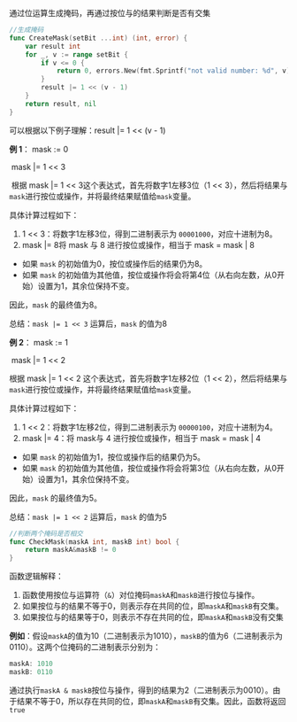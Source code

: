 通过位运算生成掩码，再通过按位与的结果判断是否有交集

```go
//生成掩码
func CreateMask(setBit ...int) (int, error) {
	var result int
	for _, v := range setBit {
		if v <= 0 {
			return 0, errors.New(fmt.Sprintf("not valid number: %d", v))
		}
		result |= 1 << (v - 1)
	}
	return result, nil
}
```

可以根据以下例子理解：result |= 1 << (v - 1)

**例 1**： mask := 0       

​            mask |= 1 << 3

​        根据 mask |= 1 << 3这个表达式，首先将数字1左移3位（1 << 3），然后将结果与`mask`进行按位或操作，并将最终结果赋值给`mask`变量。

具体计算过程如下：

1.   1 << 3：将数字1左移3位，得到二进制表示为 `00001000`，对应十进制为8。
2.   mask |= 8将 mask 与 8 进行按位或操作，相当于 mask = mask | 8
   - 如果 `mask` 的初始值为0，按位或操作后的结果仍为8。
   - 如果 `mask` 的初始值为其他值，按位或操作将会将第4位（从右向左数，从0开始）设置为1，其余位保持不变。

因此，`mask` 的最终值为8。

总结：`mask |= 1 << 3` 运算后，`mask` 的值为8

**例 2**： mask := 1 

​            mask |= 1 << 2 

根据 mask |= 1 << 2 这个表达式，首先将数字1左移2位（1 << 2），然后将结果与`mask`进行按位或操作，并将最终结果赋值给`mask`变量。

具体计算过程如下：

1.   1 << 2：将数字1左移2位，得到二进制表示为 `00000100`，对应十进制为4。
2.    mask |= 4：将 mask与 4 进行按位或操作，相当于 mask = mask | 4
   - 如果 `mask` 的初始值为1，按位或操作后的结果仍为5。
   - 如果 `mask` 的初始值为其他值，按位或操作将会将第3位（从右向左数，从0开始）设置为1，其余位保持不变。

因此，`mask` 的最终值为5。

总结：`mask |= 1 << 2` 运算后，`mask` 的值为5



```go
//判断两个掩码是否相交
func CheckMask(maskA int, maskB int) bool {
	return maskA&maskB != 0
}
```

函数逻辑解释：

1. 函数使用按位与运算符（`&`）对位掩码`maskA`和`maskB`进行按位与操作。
2. 如果按位与的结果不等于0，则表示存在共同的位，即`maskA`和`maskB`有交集。
3. 如果按位与的结果等于0，则表示不存在共同的位，即`maskA`和`maskB`没有交集

**例如**：假设`maskA`的值为10（二进制表示为1010），`maskB`的值为6（二进制表示为0110）。这两个位掩码的二进制表示分别为：

```go
maskA: 1010
maskB: 0110
```

通过执行`maskA & maskB`按位与操作，得到的结果为2（二进制表示为0010）。由于结果不等于0，所以存在共同的位，即`maskA`和`maskB`有交集。因此，函数将返回`true`